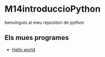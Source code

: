 # M14introduccioPython

benvinguts al meu repositori de python

## Els mues programes

- [Hello world](hello_world.py)
